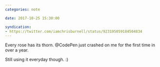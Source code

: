 ```yaml
---
categories: note

date: 2017-10-25 15:30:00

syndication:
- https://twitter.com/iamchrisburnell/status/923195059184504834
---
```


Every rose has its thorn. @CodePen just crashed on me for the first time in over a year.

Still using it everyday though. :)
